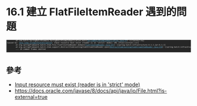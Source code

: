 # 16.1 建立 FlatFileItemReader 遇到的問題

![](/images/16.1-1.png)

## 參考
* [Input resource must exist (reader is in 'strict' mode)](https://stackoverflow.com/questions/46403159/spring-batch-input-resource-must-exist-reader-is-in-strict-mode-error)
* https://docs.oracle.com/javase/8/docs/api/java/io/File.html?is-external=true